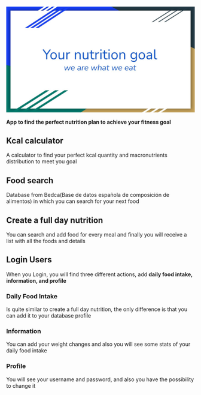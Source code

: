![portada](https://github.com/Albertoplm/Your_nutrition_goal/blob/main/images/Portada.JPG)


**App to find the perfect nutrition plan to achieve your fitness goal**

## Kcal calculator

A calculator to find your perfect kcal quantity and macronutrients distribution to meet you goal 

## Food search

Database from Bedca(Base de datos española de composición de alimentos) in which you can search for your next food

## Create a full day nutrition

You can search and add food for every meal and finally you will receive a list with all the foods and details

## Login Users

When you Login, you will find three different actions, add **daily food intake, information, and profile**

### Daily Food Intake

Is quite similar to create a full day nutrition, the only difference is that you can add it to your database profile

### Information

You can add your weight changes and also you will see some stats of your daily food intake

### Profile

You will see your username and password, and also you have the possibility to change it

